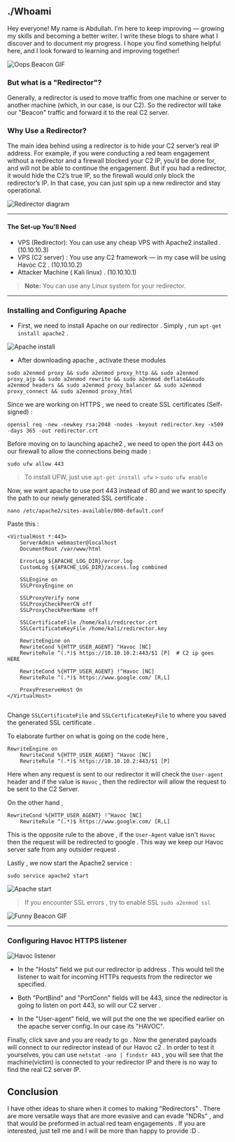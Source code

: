 

## ./Whoami

Hey everyone! My name is Abdullah. I’m here to keep improving — growing my skills and becoming a better writer. I write these blogs to share what I discover and to document my progress. I hope you find something helpful here, and I look forward to learning and improving together!

![Oops Beacon GIF](./images/133753c4-e1c8-4b36-879c-bf5d436f78b8_text.gif)


### But what is a "Redirector"?

Generally, a redirector is used to move traffic from one machine or server to another machine (which, in our case, is our C2). So the redirector will take our "Beacon" traffic and forward it to the real C2 server.

### Why Use a Redirector?

The main idea behind using a redirector is to hide your C2 server’s real IP address. For example, if you were conducting a red team engagement without a redirector and a firewall blocked your C2 IP, you’d be done for, and will not be able to continue the engagement. But if you had a redirector, it would hide the C2’s true IP, so the firewall would only block the redirector’s IP. In that case, you can just spin up a new redirector and stay operational.


![Redirector diagram](./images/Pasted%20image%2020250708212556.png)

-----

#### The Set-up You'll Need 

- VPS  (Redirector): You can use any cheap VPS with Apache2 installed . (10.10.10.3)
- VPS (C2 server) : You use any C2 framework — in my case will be using Havoc C2 . (10.10.10.2)
- Attacker Machine ( Kali linux) . (10.10.10.1)

> **Note:** You can use any Linux system for your redirector. 


----

### Installing and Configuring Apache


- First, we need to install Apache on our redirector . Simply , run `apt-get install apache2` .

![Apache install](./images/Pasted%20image%2020250708214542.png)


- After downloading apache , activate these modules 

```
sudo a2enmod proxy && sudo a2enmod proxy_http && sudo a2enmod proxy_ajp && sudo a2enmod rewrite && sudo a2enmod deflate&&sudo a2enmod headers && sudo a2enmod proxy_balancer && sudo a2enmod proxy_connect && sudo a2enmod proxy_html
```

Since we are working on HTTPS , we need to create SSL certificates (Self-signed)  :

```
openssl req -new -newkey rsa:2048 -nodes -keyout redirector.key -x509 -days 365 -out redirector.crt
```

Before moving on to launching apache2 , we need to open the port 443 on our firewall to allow the connections being made :

```
sudo ufw allow 443
```

> To install UFW,  just use `apt-get install ufw` > `sudo ufw enable`

Now, we want apache to use port 443 instead of 80 and we want to specify the path to our newly generated SSL certificate . 

```
nano /etc/apache2/sites-available/000-default.conf
```

Paste this :

```
<VirtualHost *:443>
    ServerAdmin webmaster@localhost
    DocumentRoot /var/www/html

    ErrorLog ${APACHE_LOG_DIR}/error.log
    CustomLog ${APACHE_LOG_DIR}/access.log combined

    SSLEngine on
    SSLProxyEngine on

    SSLProxyVerify none
    SSLProxyCheckPeerCN off
    SSLProxyCheckPeerName off

    SSLCertificateFile /home/kali/redirector.crt
    SSLCertificateKeyFile /home/kali/redirector.key

    RewriteEngine on
    RewriteCond %{HTTP_USER_AGENT} ^Havoc [NC]
    RewriteRule ^(.*)$ https://10.10.10.2:443/$1 [P]  # C2 ip goes HERE 

    RewriteCond %{HTTP_USER_AGENT} !^Havoc [NC]
    RewriteRule ^(.*)$ https://www.google.com/ [R,L]

    ProxyPreserveHost On
</VirtualHost>


```

Change `SSLCertificateFile`  and `SSLCertificateKeyFile` to where you saved the generated SSL certificate . 


To elaborate further on what is going on the code here , 
```
RewriteEngine on
    RewriteCond %{HTTP_USER_AGENT} ^Havoc [NC]
    RewriteRule ^(.*)$ https://10.10.10.2:443/$1 [P]
```

Here when any request is sent to our redirector it will check the `User-agent` header and if the value is `Havoc` , then the redirector will allow the request to be sent to the C2 Server.



On the other hand ,

```
RewriteCond %{HTTP_USER_AGENT} !^Havoc [NC]
    RewriteRule ^(.*)$ https://www.google.com/ [R,L]
```

This is the opposite rule to the above , if the `User-Agent` value isn't `Havoc` then the request will be redirected to google . This way we keep our Havoc server safe from any outsider request . 



Lastly , we now start the Apache2 service  :

```
sudo service apache2 start
```

![Apache start](./images/Pasted%20image%2020250708223258.png)
> If you encounter SSL errors , try to enable SSL `sudo a2enmod ssl`


![Funny Beacon GIF](./images/4c62b8664b2aa5d5c16e080936e52a88.gif)



------


### Configuring Havoc HTTPS listener

![Havoc listener](./images/Pasted%20image%2020250712174456.png)

- In the "Hosts" field we put our redirector ip address . This would tell the listener to wait for incoming HTTPs requests from the redirector we specified. 

- Both "PortBind" and "PortConn" fields will be 443, since the redirector is going to listen on port 443, so will our C2 server .

- In the "User-agent" field, we will put the one the we specified earlier on the apache server config. In our case its "HAVOC".


Finally, click save and you are ready to go . Now the generated payloads will connect to our redirector instead of our Havoc c2 . In order to test it yourselves, you can use `netstat -ano | findstr 443` , you will see that the machine(victim) is connected to your redirector IP and there is no way to find the real C2 server IP.




## Conclusion 

I have other ideas to share when it comes to making "Redirectors" . There are more versatile ways that are more evasive and can evade "NDRs" , and that would be preformed in actual red team engagements . If you are interested, just tell me and I will be more than happy to provide :D . 

